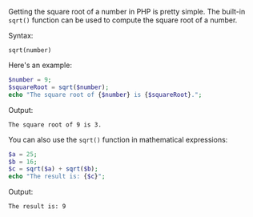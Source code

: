 Getting the square root of a number in PHP is pretty simple. The built-in `sqrt()` function can be used to compute the square root of a number.

Syntax:

```
sqrt(number)
```

Here's an example:

```php
$number = 9;
$squareRoot = sqrt($number);
echo "The square root of {$number} is {$squareRoot}.";
```

Output:

```
The square root of 9 is 3.
```

You can also use the `sqrt()` function in mathematical expressions:

```php
$a = 25;
$b = 16;
$c = sqrt($a) + sqrt($b);
echo "The result is: {$c}";
```

Output:

```
The result is: 9
```